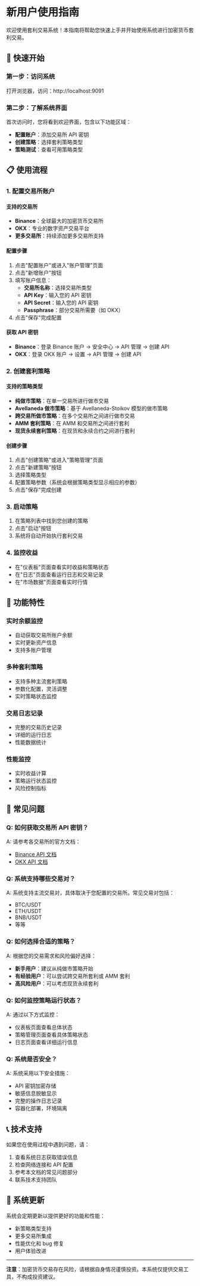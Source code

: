 # 新用户使用指南

欢迎使用套利交易系统！本指南将帮助您快速上手并开始使用系统进行加密货币套利交易。

## 🚀 快速开始

### 第一步：访问系统
打开浏览器，访问：http://localhost:9091

### 第二步：了解系统界面
首次访问时，您将看到欢迎界面，包含以下功能区域：
- **配置账户**：添加交易所 API 密钥
- **创建策略**：选择套利策略类型
- **策略测试**：查看可用策略类型

## 📋 使用流程

### 1. 配置交易所账户

#### 支持的交易所
- **Binance**：全球最大的加密货币交易所
- **OKX**：专业的数字资产交易平台
- **更多交易所**：持续添加更多交易所支持

#### 配置步骤
1. 点击"配置账户"或进入"账户管理"页面
2. 点击"新增账户"按钮
3. 填写账户信息：
   - **交易所名称**：选择交易所类型
   - **API Key**：输入您的 API 密钥
   - **API Secret**：输入您的 API 密钥
   - **Passphrase**：部分交易所需要（如 OKX）
4. 点击"保存"完成配置

#### 获取 API 密钥
- **Binance**：登录 Binance 账户 → 安全中心 → API 管理 → 创建 API
- **OKX**：登录 OKX 账户 → 设置 → API 管理 → 创建 API

### 2. 创建套利策略

#### 支持的策略类型
- **纯做市策略**：在单一交易所进行做市交易
- **Avellaneda 做市策略**：基于 Avellaneda-Stoikov 模型的做市策略
- **跨交易所做市策略**：在多个交易所之间进行做市交易
- **AMM 套利策略**：在 AMM 和交易所之间进行套利
- **现货永续套利策略**：在现货和永续合约之间进行套利

#### 创建步骤
1. 点击"创建策略"或进入"策略管理"页面
2. 点击"新建策略"按钮
3. 选择策略类型
4. 配置策略参数（系统会根据策略类型显示相应的参数）
5. 点击"保存"完成创建

### 3. 启动策略
1. 在策略列表中找到您创建的策略
2. 点击"启动"按钮
3. 系统将自动开始执行套利交易

### 4. 监控收益
- 在"仪表板"页面查看实时收益和策略状态
- 在"日志"页面查看运行日志和交易记录
- 在"市场数据"页面查看实时行情

## 🎯 功能特性

### 实时余额监控
- 自动获取交易所账户余额
- 实时更新资产信息
- 支持多账户管理

### 多种套利策略
- 支持多种主流套利策略
- 参数化配置，灵活调整
- 实时策略状态监控

### 交易日志记录
- 完整的交易历史记录
- 详细的运行日志
- 性能数据统计

### 性能监控
- 实时收益计算
- 策略运行状态监控
- 风险控制指标

## 🔧 常见问题

### Q: 如何获取交易所 API 密钥？
A: 请参考各交易所的官方文档：
- [Binance API 文档](https://binance-docs.github.io/apidocs/spot/en/)
- [OKX API 文档](https://www.okx.com/docs-v5/en/)

### Q: 系统支持哪些交易对？
A: 系统支持主流交易对，具体取决于您配置的交易所。常见交易对包括：
- BTC/USDT
- ETH/USDT
- BNB/USDT
- 等等

### Q: 如何选择合适的策略？
A: 根据您的交易需求和风险偏好选择：
- **新手用户**：建议从纯做市策略开始
- **有经验用户**：可以尝试跨交易所套利或 AMM 套利
- **高风险用户**：可以考虑现货永续套利

### Q: 如何监控策略运行状态？
A: 通过以下方式监控：
- 仪表板页面查看总体状态
- 策略管理页面查看具体策略状态
- 日志页面查看详细运行信息

### Q: 系统是否安全？
A: 系统采用以下安全措施：
- API 密钥加密存储
- 敏感信息脱敏显示
- 完整的操作日志记录
- 容器化部署，环境隔离

## 📞 技术支持

如果您在使用过程中遇到问题，请：
1. 查看系统日志获取错误信息
2. 检查网络连接和 API 配置
3. 参考本文档的常见问题部分
4. 联系技术支持团队

## 🔄 系统更新

系统会定期更新以提供更好的功能和性能：
- 新策略类型支持
- 更多交易所集成
- 性能优化和 bug 修复
- 用户体验改进

---

**注意**：加密货币交易存在风险，请根据自身情况谨慎投资。本系统仅提供交易工具，不构成投资建议。
